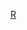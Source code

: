 [R](Math,%20Statistics,%20Data-processing%20-info%20f2659a86d15c46b481985677d798ee53/R%20bf2003fbc73940ad8dd2cf2cbaedbd2a.md)